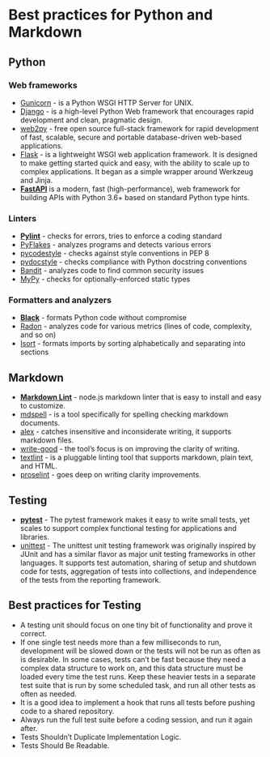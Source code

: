 # Best practices for Python and Markdown

## Python

### Web frameworks

* [Gunicorn](https://github.com/benoitc/gunicorn/) - is a Python WSGI HTTP Server for UNIX.
* [Django](https://www.djangoproject.com/) - is a high-level Python Web framework that encourages rapid development and
  clean, pragmatic design.
* [web2py](https://www.web2py.com/) - free open source full-stack framework for rapid development of fast, scalable,
  secure and portable database-driven web-based applications.
* [Flask](https://palletsprojects.com/p/flask/) - is a lightweight WSGI web application framework. It is designed to
  make getting started quick and easy, with the ability to scale up to complex applications. It began as a simple
  wrapper around Werkzeug and Jinja.
* [**FastAPI**](https://fastapi.tiangolo.com/) is a modern, fast (high-performance), web framework for building APIs
  with Python 3.6+ based on standard Python type hints.

### Linters

* [**Pylint**](http://pylint.pycqa.org/en/latest/) - checks for errors, tries to enforce a coding standard
* [PyFlakes](https://github.com/PyCQA/pyflakes) - analyzes programs and detects various errors
* [pycodestyle](https://github.com/PyCQA/pycodestyle) - checks against style conventions in PEP 8
* [pydocstyle](https://github.com/PyCQA/pydocstyle) - checks compliance with Python docstring conventions
* [Bandit](https://bandit.readthedocs.io/en/latest/) - analyzes code to find common security issues
* [MyPy](https://mypy.readthedocs.io/en/stable/) - checks for optionally-enforced static types

### Formatters and analyzers

* [**Black**](https://github.com/psf/black) - formats Python code without compromise
* [Radon](https://radon.readthedocs.io/en/latest/) - analyzes code for various metrics (lines of code, complexity, and
  so on)
* [Isort](https://github.com/PyCQA/isort) - formats imports by sorting alphabetically and separating into sections

## Markdown

* [**Markdown Lint**](https://github.com/DavidAnson/markdownlint) - node.js markdown linter that is easy to install and
  easy to customize.
* [mdspell](https://www.npmjs.com/package/markdown-spellcheck) - is a tool specifically for spelling checking markdown
  documents.
* [alex](https://alexjs.com/) - catches insensitive and inconsiderate writing, it supports markdown files.
* [write-good](https://github.com/btford/write-good) - the tool’s focus is on improving the clarity of writing.
* [textlint](https://textlint.github.io/) - is a pluggable linting tool that supports markdown, plain text, and HTML.
* [proselint](http://proselint.com/) - goes deep on writing clarity improvements.

## Testing

* [**pytest**](https://docs.pytest.org/en/6.2.x/) - The pytest framework makes it easy to write small tests, yet scales
  to support complex functional testing for applications and libraries.
* [unittest](https://docs.python.org/3/library/unittest.html) - The unittest unit testing framework was originally
  inspired by JUnit and has a similar flavor as major unit testing frameworks in other languages. It supports test
  automation, sharing of setup and shutdown code for tests, aggregation of tests into collections, and independence of
  the tests from the reporting framework.

## Best practices for Testing

* A testing unit should focus on one tiny bit of functionality and prove it correct.
* If one single test needs more than a few milliseconds to run, development will
  be slowed down or the tests will not be run as often as is desirable. In some cases, tests can’t be fast because they
  need a complex data structure to work on, and this data structure must be loaded every time the test runs. Keep these
  heavier tests in a separate test suite that is run by some scheduled task, and run all other tests as often as needed.
* It is a good idea to implement a hook that runs all tests before pushing code to a shared repository.
* Always run the full test suite before a coding session, and run it again after.
* Tests Shouldn’t Duplicate Implementation Logic.
* Tests Should Be Readable.
